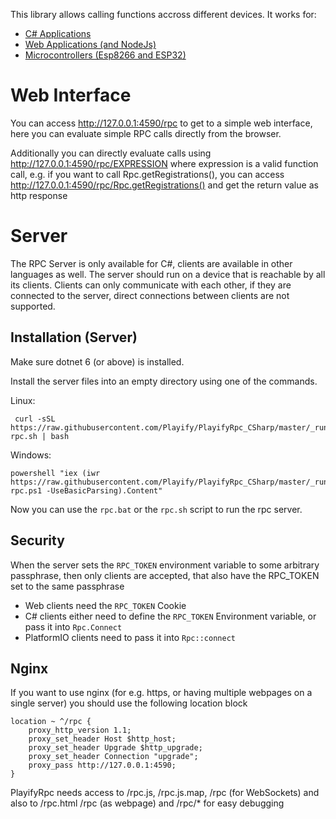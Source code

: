 This library allows calling functions accross different devices. It works for:

* [C# Applications](https://www.nuget.org/packages/PlayifyRpc/)
* [Web Applications (and NodeJs)](https://www.npmjs.com/package/playify-rpc)
* [Microcontrollers (Esp8266 and ESP32)](https://registry.platformio.org/libraries/playify/playify-rpc)

# Web Interface

You can access http://127.0.0.1:4590/rpc to get to a simple web interface,
here you can evaluate simple RPC calls directly from the browser.

Additionally you can directly evaluate calls using
http://127.0.0.1:4590/rpc/EXPRESSION where expression is a valid function call,
e.g. if you want to call Rpc.getRegistrations(), you can access
http://127.0.0.1:4590/rpc/Rpc.getRegistrations() and get the return value as http response

# Server

The RPC Server is only available for C#, clients are available in other languages as well.
The server should run on a device that is reachable by all its clients.
Clients can only communicate with each other, if they are connected to the server,
direct connections between clients are not supported.

## Installation (Server)

Make sure dotnet 6 (or above) is installed.

Install the server files into an empty directory using one of the commands.

Linux:

```(shell)
 curl -sSL https://raw.githubusercontent.com/Playify/PlayifyRpc_CSharp/master/_run/get-rpc.sh | bash
```

Windows:

```(shell)
powershell "iex (iwr https://raw.githubusercontent.com/Playify/PlayifyRpc_CSharp/master/_run/get-rpc.ps1 -UseBasicParsing).Content"
```

Now you can use the `rpc.bat` or the `rpc.sh` script to run the rpc server.

## Security

When the server sets the `RPC_TOKEN` environment variable to some arbitrary passphrase,
then only clients are accepted, that also have the RPC_TOKEN set to the same passphrase

* Web clients need the `RPC_TOKEN` Cookie
* C# clients either need to define the `RPC_TOKEN` Environment variable,
  or pass it into `Rpc.Connect`
* PlatformIO clients need to pass it into `Rpc::connect`

## Nginx

If you want to use nginx (for e.g. https, or having multiple webpages on a single server)
you should use the following location block

```(config)
location ~ ^/rpc {
	proxy_http_version 1.1;
	proxy_set_header Host $http_host;
	proxy_set_header Upgrade $http_upgrade;
	proxy_set_header Connection "upgrade";
	proxy_pass http://127.0.0.1:4590;
}
```

PlayifyRpc needs access to /rpc.js, /rpc.js.map, /rpc (for WebSockets)
and also to /rpc.html /rpc (as webpage) and /rpc/* for easy debugging